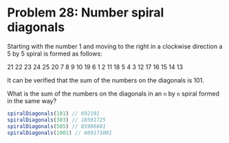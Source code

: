 # Problem 28: Number spiral diagonals

Starting with the number 1 and moving to the right in a clockwise direction a 5 by 5 spiral is formed as follows:

21 22 23 24 25
20  7  8  9 10
19  6  1  2 11
18  5  4  3 12
17 16 15 14 13

It can be verified that the sum of the numbers on the diagonals is 101.

What is the sum of the numbers on the diagonals in an `n` by `n` spiral formed in the same way?

```javascript
spiralDiagonals(101) // 692101
spiralDiagonals(303) // 18591725
spiralDiagonals(505) // 85986601
spiralDiagonals(1001) // 669171001
```
